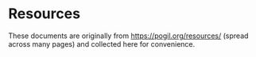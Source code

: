 # Resources

These documents are originally from https://pogil.org/resources/ (spread across many pages) and collected here for convenience.
